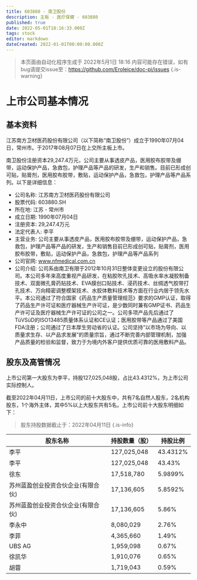```yaml
---
title: 603880 - 南卫股份
description: 主板 - 医疗保健 - 603880
published: true
date: 2022-05-01T18:16:33.000Z
tags: stock
editor: markdown
dateCreated: 2022-01-01T00:00:00.000Z
---
```


> 本页面由自动化程序生成于 2022年5月1日 18:16
> 内容可能存在错误，如有bug请提交issue至：https://github.com/Eroleice/doc-pi/issues
{.is-warning}

# 上市公司基本情况

## 基本资料

江苏南方卫材医药股份有限公司（以下简称“南卫股份”）成立于1990年07月04日，常州市。于2017年08月07日在上交所主板上市。

南卫股份注册资本29,247.4万元，公司主要从事透皮产品，医用胶布胶带及绷带，运动保护产品，急救包，护理产品等产品的研发，生产和销售。目前已形成创可贴，贴膏剂，医用胶布胶带，敷贴，运动保护产品，急救包，护理产品等产品系列。以下是详细信息：

- 公司名称: 江苏南方卫材医药股份有限公司
- 股票代码: 603880.SH
- 所在地: 江苏 - 常州市
- 成立日期: 1990年07月04日
- 注册资本: 29,247.4万元
- 法定代表人: 李平
- 主营业务: 公司主要从事透皮产品，医用胶布胶带及绷带，运动保护产品，急救包，护理产品等产品的研发，生产和销售目前已形成创可贴，贴膏剂，医用胶布胶带，敷贴，运动保护产品，急救包，护理产品等产品系列
- 公司官网: www.nfmedical.com.cn
- 公司介绍: 公司系由南卫有限于2012年10月31日整体变更设立的股份有限公司。本公司多年来高度重视产品研发，在粘胶吹孔技术、高吸水率水凝胶制备技术、双面微孔膏药贴技术、EVA膜创口贴技术、浸药技术、丝绸透气胶带打孔技术、万向精密调整模架技术、水胶体敷料技术等方面在行业内居于领先水平。本公司通过了符合国家《药品生产质量管理规范》要求的GMP认证，取得了药品生产许可证和医疗器械生产许可证，是少数同时兼有GMP证书、药品生产许可证及医疗器械生产许可证的公司之一。公司多项产品先后通过了TüVSüD的ISO13485质量体系认证和CE认证；医用胶带等产品通过了美国FDA注册；公司通过了日本厚生劳动省的认证。公司坚持“以市场为导向、以质量求生存、以产品求发展”的质量宗旨，通过不断完善内部管理机制，加强产品质量的检验和监督，致力于为境内外客户提供优质可靠的医用敷料产品。


## 股东及高管情况

上市公司第一大股东为李平，持股127,025,048股，占比43.4312%，为上市公司实际控制人。

截至2022年04月11日，上市公司的前十大股东中，共有7名自然人股东，2名机构股东，1个海外主体，其中5%以上大股东共有5名。上市公司前十大股东明细如下：

> 股东持股数据截止于：2022年04月11日
{.is-info}

| 股东名称 | 持股数量（股） | 持股比例 |
| --- | --- | --- |
| 李平 | 127,025,048 | 43.4312% |
| 李平 | 127,025,048 | 43.43% |
| 徐东 | 17,518,780 | 5.9899% |
| 苏州蓝盈创业投资合伙企业(有限合伙) | 17,136,605 | 5.8592% |
| 苏州蓝盈创业投资合伙企业(有限合伙) | 17,136,605 | 5.86% |
| 李永中 | 8,080,029 | 2.76% |
| 李菲 | 4,365,660 | 1.49% |
| UBS  AG | 1,959,098 | 0.67% |
| 徐凯华 | 1,910,076 | 0.65% |
| 胡蓉 | 1,719,043 | 0.59% |




